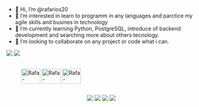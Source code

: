 - 👋 Hi, I’m @rafarios20
- 👀 I’m interested in learn to programm in any languages and parctice my agile skills and busines in technology
- 🌱 I’m currently learning Python, PostgreSQL, introduce of backend development and searching more about others tecnology.
- 💞️ I’m looking to collaborate on any project or code what i can.

<div>
  <a href="https://github.com/rafarios20"></a>
  <img heidht="180em" src="https://github-readme-stats.vercel.app/api?username=rafarios20&show_icons=true)(https://github.com/rafarios20/github-readme-stats">
  <img heidht="180em" src="https://github-readme-stats.vercel.app/api/top-langs/?username=rafarios20&show_icons=true)(https://github.com/rafarios20/github-readme-stats">
</div>
<div style="displa inline: block"><br>
  <figure>
    <img align="center" alt="Rafa-Python" title="Python" height="40" width="50" src="https://cdn.jsdelivr.net/gh/devicons/devicon/icons/python/python-original.svg"/>
    <img align="center" alt="Rafa-Postgresql" title="PostgreSQL" height="40" width="50" src="https://cdn.jsdelivr.net/gh/devicons/devicon/icons/postgresql/postgresql-original.svg" />
    <img align="center" alt="Rafa-Pandas" title="Pandas" height="40" width="50" src="https://cdn.jsdelivr.net/gh/devicons/devicon/icons/pandas/pandas-original.svg" />
  </figure>
</div>

##

<div>
<p style="text-align:center;">
<a href="mailto:rafaelsrios12@gmail.com"><img text-align:"center" heidht="180em" src="https://img.shields.io/badge/Gmail-D14836?style=for-the-badge&logo=gmail&logoColor=white" target="_blank"></a>
<a href="https://www.instagram.com/rafarios20" target="_blank"><img heidht="180em" src="https://img.shields.io/badge/Instagram-E4405F?style=for-the-badge&logo=instagram&logoColor=white" target="_blank"></a>
<a href="https://www.linkedin.com/in/rafaelrios20" target="_blank"><img heidht="180em" src="https://img.shields.io/badge/LinkedIn-0077B5?style=for-the-badge&logo=linkedin&logoColor=white" target="_blank"></a>
<a href="https://open.spotify.com/user/22lp3ddoecr5i34sh4qud7jmi?si=d0742439329741a6" target="_blank"><img heidht="180em" src="https://img.shields.io/badge/Spotify-1ED760?&style=for-the-badge&logo=spotify&logoColor=white" target="_blank"></a></p>
</div>
